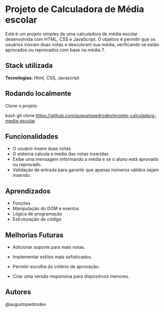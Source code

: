 # Projeto de Calculadora de Média escolar

Este é um projeto simples de uma calculadora de média escolar desenvolvida com HTML, CSS e JavaScript. O objetivo é permitir que os usuários insiram duas notas e descubram sua média, verificando se estão aprovados ou reprovados com base na média 7.



## Stack utilizada

**Tecnologias:** Html, CSS, Javascript 

## Rodando localmente

Clone o projeto

bash
  git clone https://github.com/augustopedrodev/projeto-calculadora-media-escolar



## Funcionalidades

- O usuário insere duas notas
- O sistema calcula a média das notas inseridas
- Exibe uma mensagem informando a média e se o aluno está aprovado ou reprovado.
- Validação de entrada para garantir que apenas números válidos sejam inserido.


## Aprendizados

- Funções
- Manipulação do DOM e eventos
- Lógica de programação 
- Estruturação de código


## Melhorias Futuras

- Adicionar suporte para mais notas.

- Implementar estilos mais sofisticados.

- Permitir escolha do critério de aprovação.

- Criar uma versão responsiva para dispositivos menores.


## Autores

@augustopedrodev
